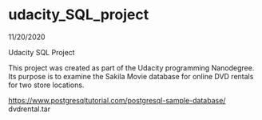 # udacity_SQL_project
11/20/2020

Udacity SQL Project

This project was created as part of the Udacity programming Nanodegree. Its purpose is to examine the Sakila Movie database for online DVD rentals for two store locations.

https://www.postgresqltutorial.com/postgresql-sample-database/
dvdrental.tar
